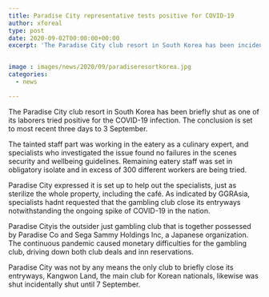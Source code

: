 ```yaml
---
title: Paradise City representative tests positive for COVID-19
author: xforeal 
type: post
date: 2020-09-02T00:00:00+00:00
excerpt: 'The Paradise City club resort in South Korea has been incidentally shut as one of its laborers tried positive for the COVID-19 virus '


image : images/news/2020/09/paradiseresortkorea.jpg
categories:
  - news

---
```

The Paradise City club resort in South Korea has been briefly shut as one of its laborers tried positive for the COVID-19 infection. The conclusion is set to most recent three days to 3 September. 

The tainted staff part was working in the eatery as a culinary expert, and specialists who investigated the issue found no failures in the scenes security and wellbeing guidelines. Remaining eatery staff was set in obligatory isolate and in excess of 300 different workers are being tried. 

Paradise City expressed it is set up to help out the specialists, just as sterilize the whole property, including the café. As indicated by GGRAsia, specialists hadnt requested that the gambling club close its entryways notwithstanding the ongoing spike of COVID-19 in the nation. 

Paradise Cityis the outsider just gambling club that is together possessed by Paradise Co and Sega Sammy Holdings Inc, a Japanese organization. The continuous pandemic caused monetary difficulties for the gambling club, driving down both club deals and inn reservations. 

Paradise City was not by any means the only club to briefly close its entryways, Kangwon Land, the main club for Korean nationals, likewise was shut incidentally shut until 7 September.